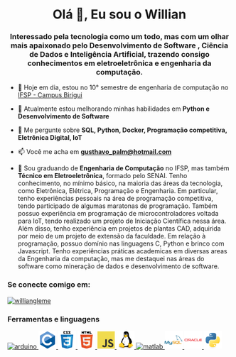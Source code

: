 <h1 align="center">Olá 👋, Eu sou o Willian</h1>
<h3 align="center">Interessado pela tecnologia como um todo, mas com um olhar mais apaixonado pelo Desenvolvimento de Software , Ciência de Dados e Inteligência Artificial, trazendo consigo conhecimentos em eletroeletrônica e engenharia da computação.</h3>

- 🔭 Hoje em dia, estou no 10° semestre de engenharia de computação no [IFSP - Campus Birigui](https://bri.ifsp.edu.br/)

- 🌱 Atualmente estou melhorando minhas habilidades em **Python e Desenvolvimento de Software**

- 💬 Me pergunte sobre **SQL, Python, Docker, Programação competitiva, Eletrônica Digital, IoT**

- 📫 Você me acha em **gusthavo_palm@hotmail.com**
  
- 📄 Sou  graduando de **Engenharia de Computação** no IFSP, mas também **Técnico em Eletroeletrônica**, formado pelo SENAI. Tenho conhecimento, no mínimo básico, na maioria das áreas da tecnologia, como Eletrônica, Elétrica, Programação e Engenharia. Em particular, tenho experiências pessoais na área de programação competitiva, tendo participado de algumas maratonas de programação. Também possuo experiência em programação de microcontroladores voltada para IoT, tendo realizado um projeto de Iniciação Científica nessa área. Além disso, tenho experiência em projetos de plantas CAD, adquirida por meio de um projeto de extensão da faculdade. Em relação à programação, possuo domínio nas linguagens C, Python e brinco com Javascript. Tenho experiências práticas academicas em diversas areas da Engenharia da computação, mas me destaquei nas áreas do software como mineração de dados e desenvolvimento de software.


<h3 align="left">Se conecte comigo em:</h3>
<p align="left">
<a href="https://linkedin.com/in/williangleme" target="blank"><img align="center" src="https://raw.githubusercontent.com/rahuldkjain/github-profile-readme-generator/master/src/images/icons/Social/linked-in-alt.svg" alt="williangleme" height="30" width="40" /></a>
</p>

<h3 align="left">Ferramentas e linguagens</h3>
<p align="left"> <a href="https://www.arduino.cc/" target="_blank" rel="noreferrer"> <img src="https://cdn.worldvectorlogo.com/logos/arduino-1.svg" alt="arduino" width="40" height="40"/> </a> <a href="https://www.cprogramming.com/" target="_blank" rel="noreferrer"> <img src="https://raw.githubusercontent.com/devicons/devicon/master/icons/c/c-original.svg" alt="c" width="40" height="40"/> </a> <a href="https://www.w3schools.com/css/" target="_blank" rel="noreferrer"> <img src="https://raw.githubusercontent.com/devicons/devicon/master/icons/css3/css3-original-wordmark.svg" alt="css3" width="40" height="40"/> </a> <a href="https://www.w3.org/html/" target="_blank" rel="noreferrer"> <img src="https://raw.githubusercontent.com/devicons/devicon/master/icons/html5/html5-original-wordmark.svg" alt="html5" width="40" height="40"/> </a> <a href="https://developer.mozilla.org/en-US/docs/Web/JavaScript" target="_blank" rel="noreferrer"> <img src="https://raw.githubusercontent.com/devicons/devicon/master/icons/javascript/javascript-original.svg" alt="javascript" width="40" height="40"/> </a> <a href="https://www.linux.org/" target="_blank" rel="noreferrer"> <img src="https://raw.githubusercontent.com/devicons/devicon/master/icons/linux/linux-original.svg" alt="linux" width="40" height="40"/> </a> <a href="https://www.mathworks.com/" target="_blank" rel="noreferrer"> <img src="https://upload.wikimedia.org/wikipedia/commons/2/21/Matlab_Logo.png" alt="matlab" width="40" height="40"/> </
a> <a href="https://www.mysql.com/" target="_blank" rel="noreferrer"> <img src="https://raw.githubusercontent.com/devicons/devicon/master/icons/mysql/mysql-original-wordmark.svg" alt="mysql" width="40" height="40"/> </a> <a href="https://www.oracle.com/" target="_blank" rel="noreferrer"> <img src="https://raw.githubusercontent.com/devicons/devicon/master/icons/oracle/oracle-original.svg" alt="oracle" width="40" height="40"/> </a> <a href="https://www.python.org" target="_blank" rel="noreferrer"> <img src="https://raw.githubusercontent.com/devicons/devicon/master/icons/python/python-original.svg" alt="python" width="40" height="40"/> </a> </p>
